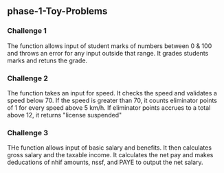 ## phase-1-Toy-Problems
### Challenge 1
The function allows input of student marks of numbers between 0 & 100 and throws an error for any input outside that range. It grades students marks and retuns the grade.

### Challenge 2
The function takes an input for speed. It checks the speed and validates a speed below 70. If the speed is greater than 70, it counts eliminator points of 1 for every speed above 5 km/h. If eliminator points accrues to a total above 12, it returns "license suspended"

### Challenge 3
THe function allows input of basic salary and benefits. It then calculates gross salary and the taxable income. It calculates the net pay and makes deducations of nhif amounts, nssf, and PAYE to output the net salary. 
